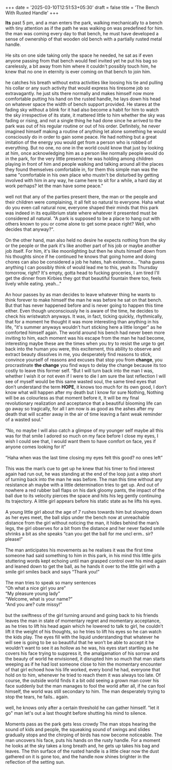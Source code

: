 +++
date = '2025-03-10T12:51:53+05:30'
draft = false
title = 'The Bench With Rusted Handle'
+++

**Its** past 5 pm, and a man enters the park, walking mechanically to a bench with tiny attention as if the path he was walking on was predefined for him. the man was coming every day to that bench, he must have developed a sense of ownership of that wooden old bench with a partially rusted metal handle.  
&nbsp;  
He sits on one side taking only the space he needed, he sat as if even anyone passing from that bench would feel invited yet he put his bag so carelessly, a bit away from him where it couldn't possibly touch him, he knew that no one in eternity is ever coming on that bench to join him.  
&nbsp;  
he catches his breath without extra activities like loosing his tie and pulling his collar or any such activity that would express his tiresome job so extravagantly. he just sits there normally and makes himself now more comfortable putting his hand on the rusted handle, he lays down his head on whatever space the width of bench support provided. He stares at the fading sky without a blink for it had also become a habit for him to watch the sky irrespective of its state, it mattered little to him whether the sky was fading or rising, and not a single thing he had done since he arrived to the park was out of his regular routine or out of his order. Definitely, he never imagined himself making a routine of anything let alone something he would consciously do in order to gain some peace. He had nothing but a great imitation of the energy you would get from a person who is robbed of everything. But no one, no one in the world could know that just by looking at him, once acknowledging him as a person like normally people would do in the park, for the very little presence he was holding among children playing in front of him and people walking and talking around all the places they found themselves comfortable in, for them this simple man was the same "comfortable in his own place who mustn't be disturbed by getting involved with him in any way, he came here to sit for a while, a hard day at work perhaps? let the man have some peace."  
&nbsp;  
well not that any of the parties present there, the man or the people and their children were complaining, it all felt so natural to everyone. Haha what do you even call natural now, everyone shaped their minds that this park was indeed in its equilibrium state where whatever it presented must be considered all natural. "A park is supposed to be a place to hang out with others known to you or come alone to get some peace right? Well, who decides that anyway?".  
&nbsp;  
On the other hand, man also held no desire he expects nothing from the sky or the people or the park it's like another part of his job or maybe another job itself. For him, it's like moonlighting but then he shuts himself down from his thoughts since if he continued he knows that going home and doing chores can also be considered a job he hates, hah existence... "haha guess anything I can possibly think of would lead me to this, yeah its Thursday tomorrow, right? It's empty, gotta head to fucking  groceries, I am tired I'll get the dinner from Kirbies they got that beautiful fountain there too, feels lively while eating. yeah..."  
&nbsp;  
An hour passes by as man decides to leave whatever thing he wants to think forever to make himself the man he was before he sat on that bench. But that has never happened before and is never going to happen this time either. Even though unconsciously he is aware of the time, he decides to check his wristwatch anyways. It was, in fact, ticking quickly, rhythmically, that for a moment he thought it was more interesting than anything in his life, "it's summer anyways wouldn't hurt sticking here a little longer" as he comforted himself again. The world around his bench had never been more inviting to him, each moment was his escape from the man he had become, interesting maybe these are the times when you try to resist the urge to get back into the human you were, this excitement, this ability to observe and extract beauty dissolves in me, you desperately find reasons to stick, convince yourself of reasons and excuses that stop you from **change**, you procrastinate **the change** you find ways to delay the change because its too costly to leave this former self. “But I will turn back into the man I was, whether I wish it or not even if I were to die I am sure the last reflection I will see of myself would be this same wasted soul, the same tired eyes that don’t understand the term **HOPE**, it knows too much for its own good, I don’t know what will happen after my death but I know for sure Nothing, Nothing will be as colourless as that moment before it, It will be my final revolutionary realization and acceptance that a beautiful blooming life can go away so tragically, for all I am now is as good as the ashes after my death that will scatter away in the air of time leaving a faint weak reminder of a wasted soul.”  
&nbsp;  
“No, no maybe I will also catch a glimpse of my younger self maybe all this was for that smile I adored so much on my face before I close my eyes, I wish I could see that, I would want them to have comfort on face, yes if anyone comes looking for it”  
&nbsp;  
“Haha when was the last time closing my eyes felt this good? no ones left”  
&nbsp;  
This was the man’s cue to get up he knew that his timer to find interest again had run out, he was standing at the end of the loop just a step short of turning back into the man he was before. The man this time without any resistance ah maybe with a little determination tries to get up. And out of nowhere a red rubber ball flaps on his dark gloomy pants, the impact of the ball due to its velocity pierces the space and hits his leg gently continuing its trajectory. A little girl appears before his static state as he lifts his eyes.  
&nbsp;  
A young little girl about the age of 7 rushes towards him but slowing down as her eyes meet, the ball slips under the bench now at unreachable distance from the girl without noticing the man, it hides behind the man’s legs, the girl observes for a bit from the distance and her never faded smile shrinks a bit as she speaks “can you get the ball for me uncl erm.. sir? please!”  
&nbsp;  
The man anticipates his movements as he realises it was the first time someone had said something to him in this park, in his mind this little girls stuttering words kept echoing until man grasped control over his mind again and leaned down to get the ball, as he hands it over to the little girl with a smile girl smiles back and says “Thank you!”  
&nbsp;  
The man tries to speak so many sentences  
“Oh what a nice girl you are”  
“My pleasure young lady”  
“Welcome, what is your name?”  
“And you are? cute missy!”  
&nbsp;  
but the swiftness of the girl turning around and going back to his friends leaves the man in state of momentary regret and momentary acceptance, as he tries to lift his head again which he lowered to talk to girl, he couldn’t lift it the weight of his thoughts, so he tries to lift his eyes so he can watch the kids play. The eyes fill with the liquid understanding that whatever he will see is going to be so beautiful that he won’t be able to accept it he wouldn’t want to see it as hollow as he was, his eyes start startling as he covers his face trying to suppress it, the amalgamation of his sorrow and the beauty of world he envisioned, it disrupted him so much that man starts weeping as if he had lost someone close to him the momentary encounter of that girl echoed how his life worked, every bond he had, everyone that hold on to him, whenever he tried to reach them it was always too late. Of course, the outside world finds it a bit odd seeing a grown man cover his face suddenly but the man manages to fool the world after all, if he can fool himself, the world was still secondary to him. The man desperately trying to stop the tears, he fails.. again.  
&nbsp;  
well, he knows only after a certain threshold he can gather himself. "let it go" man let's out a last thought before shutting his mind to silence.  
&nbsp;  
Moments pass as the park gets less crowdy The man stops hearing the sound of kids and people, the squeaking sound of swings and slides gradually stops and the chirping of birds has now become noticeable. The man uncovers his face, puts his hands on the rusty handle. For a moment he looks at the sky takes a long breath and, he gets up takes his bag and leaves. The thin surface of the rusted handle is a little clear now the dust gathered on it is gone too, and the handle now shines brighter in the reflection of the setting sun.
